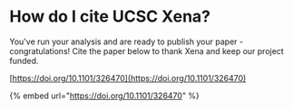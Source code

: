 # How do I cite UCSC Xena?

You've run your analysis and are ready to publish your paper - congratulations! Cite the paper below to thank Xena and keep our project funded.

[https://doi.org/10.1101/326470](https://doi.org/10.1101/326470)

{% embed url="https://doi.org/10.1101/326470" %}



